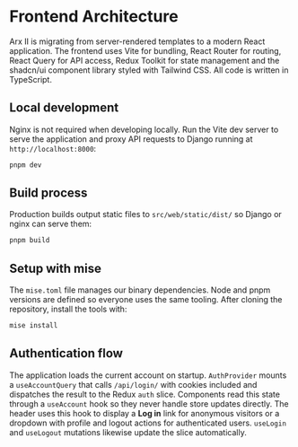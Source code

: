 # Frontend Architecture

Arx II is migrating from server-rendered templates to a modern React application. The frontend uses Vite for bundling, React Router for routing, React Query for API access, Redux Toolkit for state management and the shadcn/ui component library styled with Tailwind CSS. All code is written in TypeScript.

## Local development

Nginx is not required when developing locally. Run the Vite dev server to serve the application and proxy API requests to Django running at `http://localhost:8000`:

```bash
pnpm dev
```

## Build process

Production builds output static files to `src/web/static/dist/` so Django or nginx can serve them:

```bash
pnpm build
```

## Setup with mise

The `mise.toml` file manages our binary dependencies. Node and pnpm versions are defined so everyone uses the same tooling. After cloning the repository, install the tools with:

```bash
mise install
```

## Authentication flow

The application loads the current account on startup. `AuthProvider` mounts a
`useAccountQuery` that calls `/api/login/` with cookies included and dispatches
the result to the Redux `auth` slice. Components read this state through a
`useAccount` hook so they never handle store updates directly. The header uses
this hook to display a **Log in** link for anonymous visitors or a dropdown with
profile and logout actions for authenticated users. `useLogin` and `useLogout`
mutations likewise update the slice automatically.
